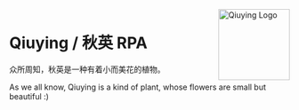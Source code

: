 <img src="https://avatars.githubusercontent.com/u/112928523?s=400&u=60b0910bb1e3204a2156760c6c514bea94e6591b&v=4" align="right" alt="Qiuying Logo" width="128">

# Qiuying / 秋英 RPA 

众所周知，秋英是一种有着小而美花的植物。

As we all know, Qiuying is a kind of plant, whose flowers are small but beautiful :)
